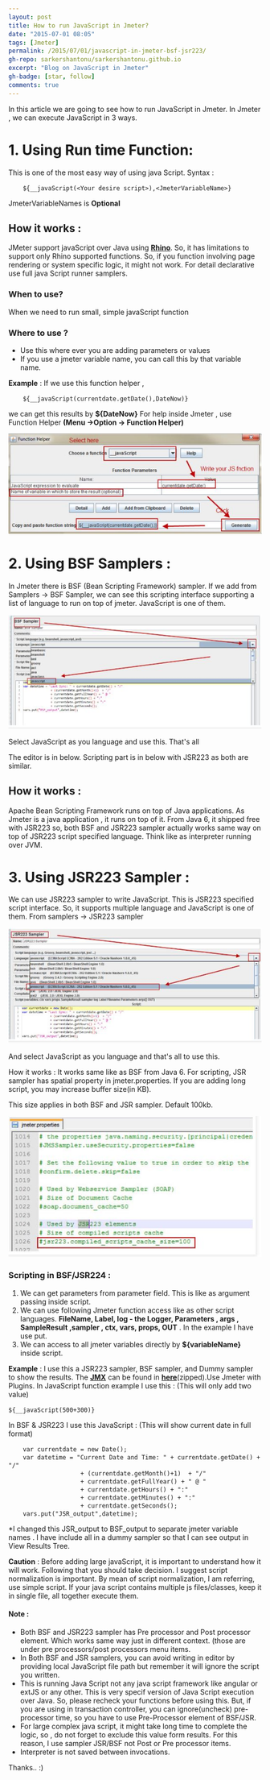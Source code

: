 ```yaml
---
layout: post
title: How to run JavaScript in Jmeter?
date: "2015-07-01 08:05"
tags: [Jmeter]
permalink: /2015/07/01/javascript-in-jmeter-bsf-jsr223/
gh-repo: sarkershantonu/sarkershantonu.github.io
excerpt: "Blog on JavaScript in Jmeter"
gh-badge: [star, follow]
comments: true
---
```

In this article we are going to see how to run JavaScript in Jmeter. 
In Jmeter , we can execute JavaScript in 3 ways.

# 1. Using Run time Function: 
This is one of the most easy way of using java Script. Syntax :
        
        ${__javaScript(<Your desire script>),<JmeterVariableName>}

JmeterVariableNames is **Optional**

## How it works : 
JMeter support javaScript over Java using [**Rhino**](https://developer.mozilla.org/en-US/docs/Mozilla/Projects/Rhino). So, it has limitations to support only Rhino supported functions. So, if you function involving page rendering or system specific logic, it might not work. For detail declarative use full java Script runner samplers.  

### When to use?
When we need to run small, simple javaScript function

### Where to use ?  
- Use this where ever you are adding parameters or values
- If you use a jmeter variable name, you can call this by that variable name.

**Example** : If we use this function helper , 
        
        ${__javaScript(currentdate.getDate(),DateNow)}

we can get this results by **${DateNow}**
For help inside Jmeter , use Function Helper  **(Menu ->Option -> Function Helper)**

![FunctionHelper-JavaScript](/images/jmeter/javascript-function-helper.jpg)

 
# 2. Using BSF Samplers : 

In Jmeter there is BSF (Bean Scripting Framework) sampler.
If we add from Samplers -> BSF Sampler, we can see this scripting interface supporting a list of language to run on top of jmeter. JavaScript is one of them.

![BSF-Sampler](/images/jmeter/bsf-javascript.jpg)

Select JavaScript as you language and use this. That's all

The editor is in below. Scripting part is in below with JSR223 as both are similar. 

## How it works : 
Apache Bean Scripting Framework runs on top of Java applications. As Jmeter is a java application , it runs on top of it. From Java 6, it shipped free with JSR223 so, both BSF and JSR223 sampler actually works same way on top of JSR223 script specified language. Think like as interpreter running over JVM. 


# 3. Using JSR223 Sampler : 
We can use JSR223 sampler to write JavaScript. This is JSR223 specified script interface. So, it supports multiple language and JavaScript is one of them. 
From samplers ->  JSR223 sampler

![jsr-Sampler](/images/jmeter/jsr-javascript.jpg)

And select JavaScript as you language and that's all to use this. 

How it works : It works same like as BSF from Java 6. For scripting, JSR sampler has spatial property in jmeter.properties. If you are adding long script, you may increase buffer size(in KB).

This size applies in both BSF and JSR sampler. Default 100kb. 

![jsr-buffer](/images/jmeter/jm-properties-jsr-buffer.jpg)

### Scripting in BSF/JSR224 : 
1. We can get parameters from parameter field. This is like as argument passing inside script. 
2. We can use following Jmeter function access like as other script languages.
**FileName, Label, log - the Logger, Parameters , args , SampleResult ,sampler , ctx, vars, props, OUT** . In the example I have use put. 
3. We can access to all jmeter variables directly  by **${variableName}** inside script.

**Example** : I use this a JSR223 sampler, BSF sampler, and Dummy sampler to show the results. The [**JMX**](/files/jmeter/javascript/blog_JavaScript.jmx) can be found in [**here**](/files/jmeter/javascript/blog_JavaScript.rar)(zipped).Use Jmeter with Plugins. 
In JavaScript function example I use this : (This will only add two value)
 
    ${__javaScript(500+300)}

In BSF & JSR223 I use this JavaScript : (This will show current date in full format) 

        var currentdate = new Date(); 
        var datetime = "Current Date and Time: " + currentdate.getDate() + "/"
                        + (currentdate.getMonth()+1)  + "/" 
                        + currentdate.getFullYear() + " @ "  
                        + currentdate.getHours() + ":"  
                        + currentdate.getMinutes() + ":" 
                        + currentdate.getSeconds();
        vars.put("JSR_output",datetime);

*I changed this JSR_output to BSF_output to separate jmeter variable names . I have include all in a dummy sampler so that I can see output in View Results Tree.

**Caution** : Before adding large javaScript, it is important to understand how it will work. Following that you should take decision. I suggest script normalization is important. By mean of script normalization, I am referring, use simple script. If your java script contains multiple js files/classes, keep it in single file, all together execute them. 

#### Note : 
- Both BSF and JSR223 sampler has Pre processor and Post processor element. Which works same way just in different context. (those are under pre processors/post processors  menu items. 
- In Both BSF and JSR samplers, you can avoid writing in editor by providing local JavaScript file path but remember it will ignore the script you written.  
- This is running Java Script not any java script framework like angular or extJS or any other. This is very specif version of Java Script execution over Java. So, please recheck your functions before using this. But, if you are using in transaction controller, you can ignore(uncheck) pre-processor time, so you have to use Pre-Processor element of BSF/JSR. 
- For large complex java script, it might take long time to complete the logic, so , do not forget to exclude this value form results. For this reason, I use sampler JSR/BSF not Post or Pre processor items. 
- Interpreter is not saved between invocations.

Thanks.. :)